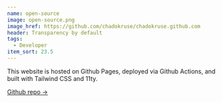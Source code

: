 ```yaml
---
name: open-source
image: open-source.png
image_href: https://github.com/chadokruse/chadokruse.github.com
header: Transparency by default
tags:
  - Developer
item_sort: 23.5
---
```


This website is hosted on Github Pages, deployed via Github Actions, and built with Tailwind CSS and 11ty.

[Github repo →](https://github.com/chadokruse/chadokruse.github.com)
